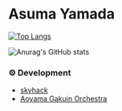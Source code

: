# Asuma Yamada
[![Top Langs](https://github-readme-stats.vercel.app/api/top-langs/?username=posaune0423&layout=compact)](https://github.com/anuraghazra/github-readme-stats)

![Anurag's GitHub stats](https://github-readme-stats.vercel.app/api?username=posaune0423&show_icons=true)

### ⚙️ Development
- [skyhack](https://sky-hack.herokuapp.com)
- [Aoyama Gakuin Orchestra](https://aoyamaorchestra.com)
